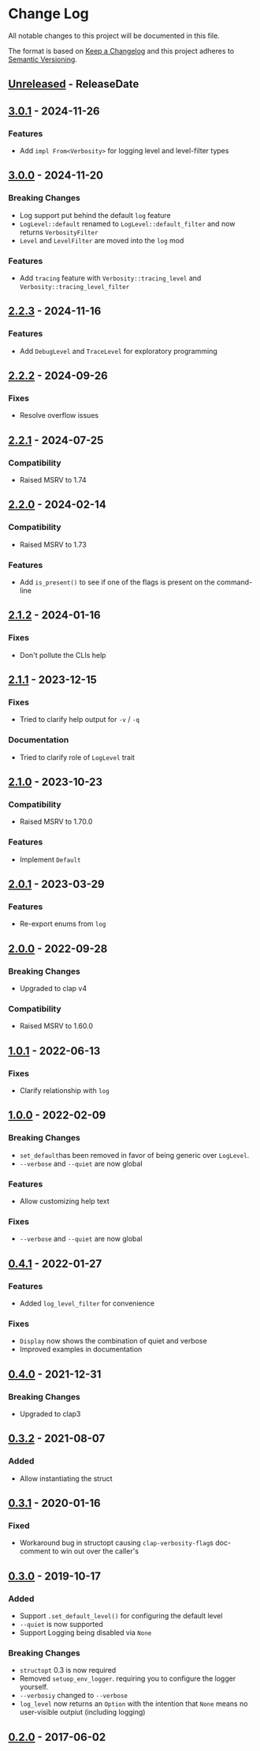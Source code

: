 # Change Log
All notable changes to this project will be documented in this file.

The format is based on [Keep a Changelog](http://keepachangelog.com/)
and this project adheres to [Semantic Versioning](http://semver.org/).

<!-- next-header -->
## [Unreleased] - ReleaseDate

## [3.0.1] - 2024-11-26

### Features

- Add `impl From<Verbosity>` for logging level and level-filter types

## [3.0.0] - 2024-11-20

### Breaking Changes

- Log support put behind the default `log` feature
- `LogLevel::default` renamed to `LogLevel::default_filter` and now returns `VerbosityFilter`
- `Level` and `LevelFilter` are moved into the `log` mod

### Features

- Add `tracing` feature with `Verbosity::tracing_level` and `Verbosity::tracing_level_filter`

## [2.2.3] - 2024-11-16

### Features

- Add `DebugLevel` and `TraceLevel` for exploratory programming

## [2.2.2] - 2024-09-26

### Fixes

- Resolve overflow issues

## [2.2.1] - 2024-07-25

### Compatibility

- Raised MSRV to 1.74

## [2.2.0] - 2024-02-14

### Compatibility

- Raised MSRV to 1.73

### Features

- Add `is_present()` to see if one of the flags is present on the command-line

## [2.1.2] - 2024-01-16

### Fixes

- Don't pollute the CLIs help

## [2.1.1] - 2023-12-15

### Fixes

- Tried to clarify help output for `-v` / `-q`

### Documentation

- Tried to clarify role of `LogLevel` trait

## [2.1.0] - 2023-10-23

### Compatibility

- Raised MSRV to 1.70.0

### Features

- Implement `Default`

## [2.0.1] - 2023-03-29

### Features

- Re-export enums from `log`

## [2.0.0] - 2022-09-28

### Breaking Changes

- Upgraded to clap v4

### Compatibility

- Raised MSRV to 1.60.0

## [1.0.1] - 2022-06-13

### Fixes

- Clarify relationship with `log`

## [1.0.0] - 2022-02-09

### Breaking Changes

- `set_default`has been removed in favor of being generic over `LogLevel`.
- `--verbose` and `--quiet` are now global

### Features

- Allow customizing help text

### Fixes

- `--verbose` and `--quiet` are now global

## [0.4.1] - 2022-01-27

### Features

- Added `log_level_filter` for convenience

### Fixes

- `Display` now shows the combination of quiet and verbose
- Improved examples in documentation

## [0.4.0] - 2021-12-31

### Breaking Changes

- Upgraded to clap3

## [0.3.2] - 2021-08-07

### Added

- Allow instantiating the struct

## [0.3.1] - 2020-01-16

### Fixed

- Workaround bug in structopt causing `clap-verbosity-flag`s doc-comment to win out over the caller's

## [0.3.0] - 2019-10-17
### Added
- Support `.set_default_level()` for configuring the default level
- `--quiet` is now supported
- Support Logging being disabled via `None`

### Breaking Changes
- `structopt` 0.3 is now required
- Removed `setuop_env_logger`. requiring you to configure the logger yourself.
- `--verbosiy` changed to `--verbose`
- `log_level` now returns an `Option` with the intention that `None` means no user-visible outpiut (including logging)

## [0.2.0] - 2017-06-02

<!-- next-url -->
[Unreleased]: https://github.com/clap-rs/clap-verbosity-flag/compare/v3.0.1...HEAD
[3.0.1]: https://github.com/clap-rs/clap-verbosity-flag/compare/v3.0.0...v3.0.1
[3.0.0]: https://github.com/clap-rs/clap-verbosity-flag/compare/v2.2.3...v3.0.0
[2.2.3]: https://github.com/clap-rs/clap-verbosity-flag/compare/v2.2.2...v2.2.3
[2.2.2]: https://github.com/clap-rs/clap-verbosity-flag/compare/v2.2.1...v2.2.2
[2.2.1]: https://github.com/clap-rs/clap-verbosity-flag/compare/v2.2.0...v2.2.1
[2.2.0]: https://github.com/clap-rs/clap-verbosity-flag/compare/v2.1.2...v2.2.0
[2.1.2]: https://github.com/clap-rs/clap-verbosity-flag/compare/v2.1.1...v2.1.2
[2.1.1]: https://github.com/clap-rs/clap-verbosity-flag/compare/v2.1.0...v2.1.1
[2.1.0]: https://github.com/clap-rs/clap-verbosity-flag/compare/v2.0.1...v2.1.0
[2.0.1]: https://github.com/clap-rs/clap-verbosity-flag/compare/v2.0.0...v2.0.1
[2.0.0]: https://github.com/clap-rs/clap-verbosity-flag/compare/v1.0.1...v2.0.0
[1.0.1]: https://github.com/clap-rs/clap-verbosity-flag/compare/v1.0.0...v1.0.1
[1.0.0]: https://github.com/clap-rs/clap-verbosity-flag/compare/v0.4.1...v1.0.0
[0.4.1]: https://github.com/clap-rs/clap-verbosity-flag/compare/v0.4.0...v0.4.1
[0.4.0]: https://github.com/clap-rs/clap-verbosity-flag/compare/v0.3.2...v0.4.0
[0.3.2]: https://github.com/clap-rs/clap-verbosity-flag/compare/v0.3.1...v0.3.2
[0.3.1]: https://github.com/clap-rs/clap-verbosity-flag/compare/v0.3.0...v0.3.1
[0.3.0]: https://github.com/clap-rs/clap-verbosity-flag/compare/0.2.0...v0.3.0
[0.2.0]: https://github.com/clap-rs/clap-verbosity-flag/compare/v0.1.0...0.2.0
